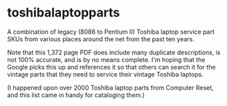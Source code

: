 # toshibalaptopparts
A combination of legacy (8086 to Pentium II) Toshiba laptop service part SKUs from various places around the net from the past ten years.  

Note that this 1,372 page PDF does include many duplicate descriptions, is not 100% accurate, and is by no means complete.  I'm hoping that the Google picks this up and references it so that others can search it for the vintage parts that they need to service their vintage Toshiba laptops.

(I happened upon over 2000 Toshiba laptop parts from Computer Reset, and this list came in handy for cataloging them.)
